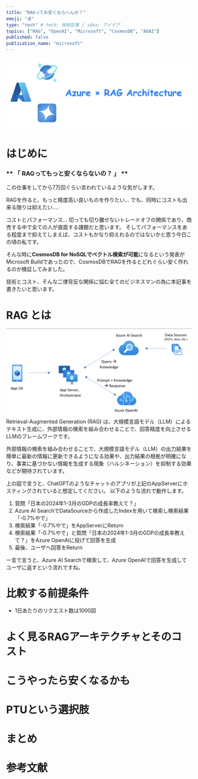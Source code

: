 ```yaml
---
title: "RAGってお安くならへんの？"
emoji: "💰"
type: "tech" # tech: 技術記事 / idea: アイデア
topics: ["RAG", "OpenAI", "Microsoft", "CosmosDB", "AOAI"]
published: false
publication_name: "microsoft"
---
```


![Azure](/images/azure_can_rag_be_cheaper/img1.png)

# はじめに

### ** 「 RAGってもっと安くならないの？ 」 **

この仕事をしてから7万回ぐらい言われているような気がします。

RAGを作ると、もっと精度高い良いものを作りたい...
でも、同時にコストも出来る限りは抑えたい....

コストとパフォーマンス… 切っても切り離せないトレードオフの関係であり、商売する中で全ての人が直面する課題だと思います。
そしてパフォーマンスをある程度まで抑えてしまえば、コストもかなり抑えれるのではないかと思う今日この頃の私です。

そんな時に**CosmosDB for NoSQLでベクトル検索が可能**になるという発表がMicrosoft Buildであったので、CosmosDBでRAGを作るとどれぐらい安く作れるのか検証してみました。

技術とコスト、そんな二律背反な関係に悩む全てのビジネスマンの為に本記事を書きたいと思います。

# RAG とは
![Azure](/images/azure_can_rag_be_cheaper/img2.png)
Retrieval-Augmented Generation (RAG) は、大規模言語モデル（LLM）によるテキスト生成に、外部情報の検索を組み合わせることで、回答精度を向上させるLLMのフレームワークです。

外部情報の検索を組み合わせることで、大規模言語モデル（LLM）の出力結果を簡単に最新の情報に更新できるようになる効果や、出力結果の根拠が明確になり、事実に基づかない情報を生成する現象（ハルシネーション）を抑制する効果などが期待されています。

上の図で言うと、ChatGPTのようなチャットのアプリが上記のAppServerにホスティングされていると想定してください。
以下のような流れで動作します。
1. 質問「日本の2024年1-3月のGDPの成長率教えて？」
2. Azure AI SearchでDataSourceから作成したIndexを用いて検索し検索結果「-0.7%やで」
3. 検索結果「-0.7%やで」をAppServerにReturn
4. 検索結果「-0.7%やで」と質問「日本の2024年1-3月のGDPの成長率教えて？」をAzure OpenAIに投げて回答を生成
5. 最後、ユーザへ回答をReturn

一言で言うと、Azure AI Searchで検索して、Azure OpenAIで回答を生成してユーザに返すという流れですね。

# 比較する前提条件
- 1日あたりのリクエスト数は1000回
# よく見るRAGアーキテクチャとそのコスト
# こうやったら安くなるかも
# PTUという選択肢
# まとめ
# 参考文献
